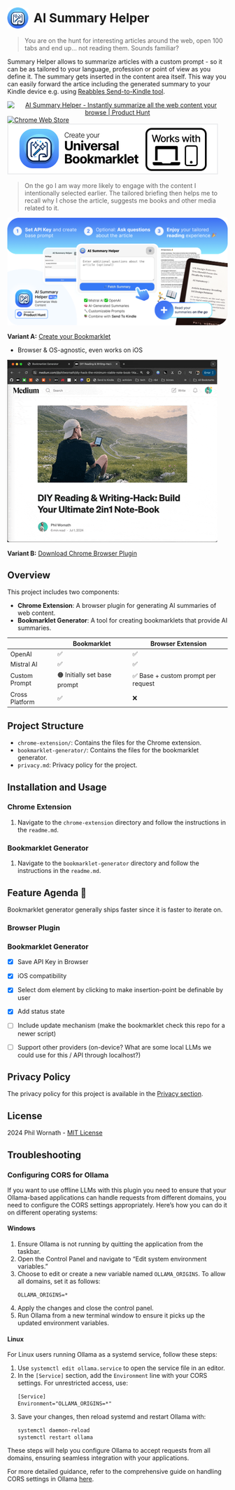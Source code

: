 <link href="style.css" rel="stylesheet">
<!-- # ![Icon](chrome-extension/icons/icon48.png) AI Summary Helper  -->
<h1 style="display: flex; align-content: center; align-items: center; gap: 12px;"><img src="icon.svg" style="width:48px; height:48px">AI Summary Helper</h1>

>You are on the hunt for interesting articles around the web, open 100 tabs and end up… not reading them. Sounds familiar?

Summary Helper allows to summarize articles with a custom prompt - so it can be as tailored to your language, profession or point of view as you define it. The summary gets inserted in the content area itself. This way you can easily forward the artice including the generated summary to your Kindle device e.g. using [Reabbles Send-to-Kindle tool](https://send.reabble.com/). 

<a href="https://www.producthunt.com/posts/ai-summary-helper?embed=true&utm_source=badge-featured&utm_medium=badge&utm_souce=badge-ai&#0045;summary&#0045;helper" target="_blank"><img src="https://api.producthunt.com/widgets/embed-image/v1/featured.svg?post_id=461601&theme=dark" alt="AI&#0032;Summary&#0032;Helper - Instantly&#0032;summarize&#0032;all&#0032;the&#0032;web&#0032;content&#0032;your&#0032;browse | Product Hunt" style="width: 250px; height: 54px;text-align: center;" width="250" height="54" /></a> 
<a href="https://chrome.google.com/webstore/detail/ai-summary-helper-summari/hldbejcjaedipeegjcinmhejdndchkmb" target="_blank"><img src="https://storage.googleapis.com/web-dev-uploads/image/WlD8wC6g8khYWPJUsQceQkhXSlv1/iNEddTyWiMfLSwFD6qGq.png" alt="Chrome Web Store" style="width: 206px; height: 58px;text-align: center;" width="206" height="58" /></a><a href="https://philffm.github.io/ai-summary-helper/bookmarklet-generator/" target="_blank"><img src="assets/createBookmarklet.svg" alt="Create Bookmarklet" /></a>


>On the go I am way more likely to engage with the content I intentionally selected earlier. The tailored briefing then helps me to recall why I chose the article, suggests me books and other media related to it. 

![AI Summary Helper](assets/aish.png)

**Variant A:** [Create your Bookmarklet](https://philffm.github.io/ai-summary-helper/bookmarklet-generator/) 
- Browser & OS-agnostic, even works on iOS 

![Demo](bookmarklet-generator/demo.gif)

**Variant B:** [Download Chrome Browser Plugin](https://chromewebstore.google.com/detail/ai-summary-helper-summari/hldbejcjaedipeegjcinmhejdndchkmb)


## Overview

This project includes two components:
- **Chrome Extension**: A browser plugin for generating AI summaries of web content.
- **Bookmarklet Generator**: A tool for creating bookmarklets that provide AI summaries.

|  | Bookmarklet  | Browser Extension |
| --- | --- | --- |
| OpenAI | ✅ | ✅ |
| Mistral AI | ✅ | ✅ |
| Custom Prompt | 🟠 Initially set base prompt | ✅ Base + custom prompt per request|
| Cross Platform | ✅ | ❌|


## Project Structure

- `chrome-extension/`: Contains the files for the Chrome extension.
- `bookmarklet-generator/`: Contains the files for the bookmarklet generator.
- `privacy.md`: Privacy policy for the project.

## Installation and Usage

### Chrome Extension

1. Navigate to the `chrome-extension` directory and follow the instructions in the `readme.md`.

### Bookmarklet Generator

1. Navigate to the `bookmarklet-generator` directory and follow the instructions in the `readme.md`.


## Feature Agenda 🚀

Bookmarklet generator generally ships faster since it is faster to iterate on.

### Browser Plugin

### Bookmarklet Generator 
- [x] Save API Key in Browser
- [x] iOS compatibility 
- [x] Select dom element by clicking to make insertion-point be definable by user
- [x] Add status state
- [ ] Include update mechanism (make the bookmarklet check this repo for a newer script) 
- [ ] Support other providers (on-device? What are some local LLMs we could use for this / API through localhost?)


## Privacy Policy

The privacy policy for this project is available in the [Privacy section](/chrome-extension/privacy.md).

## License

2024 Phil Wornath - [MIT License](LICENSE)

## Troubleshooting

### Configuring CORS for Ollama

If you want to use offline LLMs with this plugin you need to ensure that your Ollama-based applications can handle requests from different domains, you need to configure the CORS settings appropriately. Here’s how you can do it on different operating systems:

#### Windows

1. Ensure Ollama is not running by quitting the application from the taskbar.
2. Open the Control Panel and navigate to “Edit system environment variables.”
3. Choose to edit or create a new variable named `OLLAMA_ORIGINS`. To allow all domains, set it as follows:
   ```
   OLLAMA_ORIGINS=*
   ```
4. Apply the changes and close the control panel.
5. Run Ollama from a new terminal window to ensure it picks up the updated environment variables.

#### Linux

For Linux users running Ollama as a systemd service, follow these steps:

1. Use `systemctl edit ollama.service` to open the service file in an editor.
2. In the `[Service]` section, add the `Environment` line with your CORS settings. For unrestricted access, use:
   ```
   [Service]
   Environment="OLLAMA_ORIGINS=*"
   ```
3. Save your changes, then reload systemd and restart Ollama with:
   ```
   systemctl daemon-reload
   systemctl restart ollama
   ```

These steps will help you configure Ollama to accept requests from all domains, ensuring seamless integration with your applications.

For more detailed guidance, refer to the comprehensive guide on handling CORS settings in Ollama [here](https://medium.com/dcoderai/how-to-handle-cors-settings-in-ollama-a-comprehensive-guide-ee2a5a1beef0).
